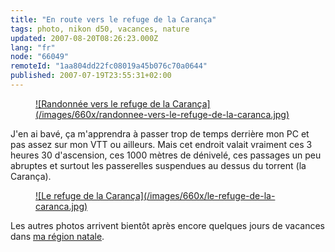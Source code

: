 ```yaml
---
title: "En route vers le refuge de la Carança"
tags: photo, nikon d50, vacances, nature
updated: 2007-08-20T08:26:23.000Z
lang: "fr"
node: "66049"
remoteId: "1aa804dd22fc08019a45b076c70a0644"
published: 2007-07-19T23:55:31+02:00
---
```

 


<figure class="object-center"><a href="/images/randonnee-vers-le-refuge-de-la-caranca.jpg">![Randonnée vers le refuge de la Carança](/images/660x/randonnee-vers-le-refuge-de-la-caranca.jpg)
</a></figure>




 
J'en ai bavé, ça m'apprendra à passer trop de temps derrière mon PC et pas assez sur mon VTT ou ailleurs. Mais cet endroit valait vraiment ces 3 heures 30 d'ascension, ces 1000 mètres de dénivelé, ces passages un peu abruptes et surtout les passerelles suspendues au dessus du torrent (la Carança).

 


<figure class="object-center"><a href="/images/le-refuge-de-la-caranca.jpg">![Le refuge de la Carança](/images/660x/le-refuge-de-la-caranca.jpg)
</a></figure>




 
Les autres photos arrivent bientôt après encore quelques jours de vacances dans [ma région natale](http://photos.pwet.fr/villes-et-departements/ain-01/).

